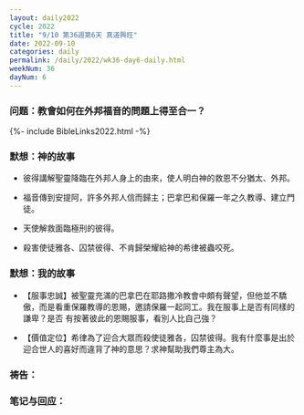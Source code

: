 ```yaml
---
layout: daily2022
cycle: 2022
title: "9/10 第36週第6天 真道興旺"
date: 2022-09-10
categories: daily
permalink: /daily/2022/wk36-day6-daily.html
weekNum: 36
dayNum: 6
---
```


### 问题：教會如何在外邦福音的問題上得至合一？

{%- include BibleLinks2022.html -%}

### 默想：神的故事 
+ 彼得講解聖靈降臨在外邦人身上的由來，使人明白神的救恩不分猶太、外邦。

+ 福音傳到安提阿，許多外邦人信而歸主；巴拿巴和保羅一年之久教導、建立門徒。

+ 天使解救面臨極刑的彼得。

+ 殺害使徒雅各、囚禁彼得、不肯歸榮耀給神的希律被蟲咬死。

### 默想：我的故事
+ 【服事忠誠】被聖靈充滿的巴拿巴在耶路撒冷教會中頗有聲望，但他並不驕傲，而是看重保羅教導的恩賜，邀請保羅一起同工。我在服事上是否有同樣的謙卑？是否
有按著彼此的恩賜服事，看別人比自己強？

+ 【價值定位】希律為了迎合大眾而殺使徒雅各，囚禁彼得。我有什麼事是出於迎合世人的喜好而違背了神的意思？求神幫助我們尊主為大。

### 祷告：

### 笔记与回应：

